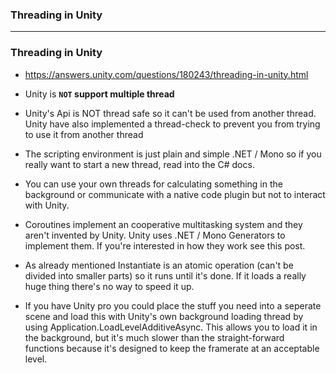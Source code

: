 ### Threading in Unity

---------------------------------------------------------------

### Threading in Unity

* https://answers.unity.com/questions/180243/threading-in-unity.html

* Unity is **`NOT` support multiple thread**

* Unity's Api is NOT thread safe so it can't be used from another thread. Unity have also implemented a thread-check to prevent you from trying to use it from another thread

* The scripting environment is just plain and simple .NET / Mono so if you really want to start a new thread, read into the C# docs.

* You can use your own threads for calculating something in the background or communicate with a native code plugin but not to interact with Unity.

* Coroutines implement an cooperative multitasking system and they aren't invented by Unity. Unity uses .NET / Mono Generators to implement them. If you're interested in how they work see this post.

* As already mentioned Instantiate is an atomic operation (can't be divided into smaller parts) so it runs until it's done. If it loads a really huge thing there's no way to speed it up.

* If you have Unity pro you could place the stuff you need into a seperate scene and load this with Unity's own background loading thread by using Application.LoadLevelAdditiveAsync. This allows you to load it in the background, but it's much slower than the straight-forward functions because it's designed to keep the framerate at an acceptable level.

